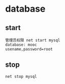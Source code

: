 # database

## start

```
管理员权限 net start mysql
database: mooc
usename,password=root
```

## stop

```
net stop mysql
```